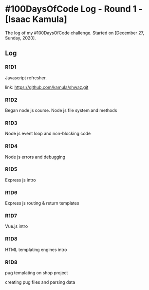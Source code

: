 # #100DaysOfCode Log - Round 1 - [Isaac Kamula]

The log of my #100DaysOfCode challenge. Started on [December 27, Sunday, 2020].

## Log

### R1D1 
Javascript refresher.

link: https://github.com/kamula/shwaz.git

### R1D2
Began node js course. Node js file system and methods

### R1D3
Node js event loop and non-blocking code

### R1D4
Node js errors and debugging 

### R1D5
Express js intro

### R1D6
Express js routing  & return templates

### R1D7
Vue.js intro

### R1D8

HTML templating engines intro

### R1D8

pug templating on shop project

creating pug files and parsing data

